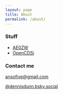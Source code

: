 ```yaml
---
layout: page
title: About
permalink: /about/
---
```


### Stuff

- [AE0ZW](https://ae0zw.github.io)
- [OpenCDSi](https://opencdsi.github.io)


### Contact me

[ansofive@gmail.com](mailto:ansofive+github@gmail.com)

[@dennisdunn.bsky.social](https://dennisdunn.bsky.social/)